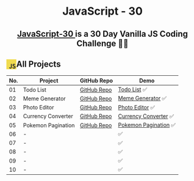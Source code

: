 <h1 align=center> JavaScript - 30 </h1>
<h2 align=center> <a href="https://javascript30.com/"> JavaScript-30 </a> is a 30 Day Vanilla JS Coding Challenge 👨‍💻 </h2>

## All Projects <img align="left" alt="JavaScript" width="26px" src="https://raw.githubusercontent.com/github/explore/80688e429a7d4ef2fca1e82350fe8e3517d3494d/topics/javascript/javascript.png" /> 

No. | Project        | GitHub Repo            | Demo
--|-----------|------------------------|---
01| Todo List | [GitHub Repo](https://github.com/cenacrharsh/todo-list-react-app) | [Todo List](https://cenacrharsh.github.io/todo-list-react-app/) ✅
02| Meme Generator | [GitHub Repo](https://github.com/cenacrharsh/meme-generator-react) | [Meme Generator](https://cenacrharsh.github.io/meme-generator-react/) ✅
03| Photo Editor | [GitHub Repo](challenge-files/03%20-%20CSS%20Variables/) | [Photo Editor](https://cenacrharsh.github.io/photo-editor-react-app/) ✅
04| Currency Converter | [GitHub Repo](https://github.com/cenacrharsh/currency-converter-react-app) | [Currency Converter](https://cenacrharsh.github.io/currency-converter-react-app/) ✅
05| Pokemon Pagination | [GitHub Repo](https://github.com/cenacrharsh/pokemon-pagination-app-react) | [Pokemon Pagination](https://cenacrharsh.github.io/pokemon-pagination-app-react/) ✅
06| - | []() | []() ✅
07| - | []() | []() ✅
08| - | []() | []() ✅
09| - | []() | []() ✅
10| - | []() | []() ✅
